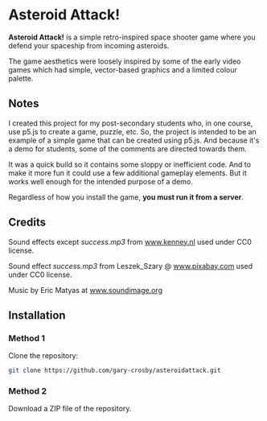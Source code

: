 # Asteroid Attack!

**Asteroid Attack!** is a simple retro-inspired space shooter game where you defend your spaceship from incoming asteroids.

The game aesthetics were loosely inspired by some of the early video games which had simple, vector-based graphics and a limited colour palette.

## Notes

I created this project for my post-secondary students who, in one course, use p5.js to create a game, puzzle, etc. So, the project is intended to be an example of a simple game that can be created using p5.js. And because it's a demo for students, some of the comments are directed towards them.

It was a quick build so it contains some sloppy or inefficient code. And to make it more fun it could use a few additional gameplay elements. But it works well enough for the intended purpose of a demo.

Regardless of how you install the game, **you must run it from a server**.


## Credits

Sound effects except _success.mp3_ from www.kenney.nl used under CC0 license.

Sound effect _success.mp3_ from Leszek_Szary @ www.pixabay.com used under CC0 license.

Music by Eric Matyas at www.soundimage.org 


## Installation

### Method 1
Clone the repository:
   ```bash
   git clone https://github.com/gary-crosby/asteroidattack.git
```
   
### Method 2
Download a ZIP file of the repository.
